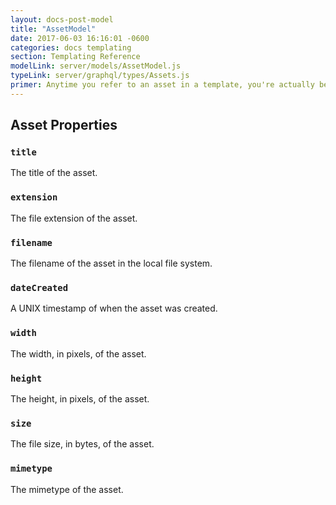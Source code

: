 ```yaml
---
layout: docs-post-model
title: "AssetModel"
date: 2017-06-03 16:16:01 -0600
categories: docs templating
section: Templating Reference
modelLink: server/models/AssetModel.js
typeLink: server/graphql/types/Assets.js
primer: Anytime you refer to an asset in a template, you're actually being provided with an AssetModel object.
---
```


## Asset Properties

### `title`
The title of the asset.

### `extension`
The file extension of the asset.

### `filename`
The filename of the asset in the local file system.

### `dateCreated`
A UNIX timestamp of when the asset was created.

### `width`
The width, in pixels, of the asset.

### `height`
The height, in pixels, of the asset.

### `size`
The file size, in bytes, of the asset.

### `mimetype`
The mimetype of the asset.